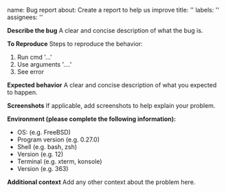 name: Bug report
about: Create a report to help us improve
title: ''
labels: ''
assignees: '' 

**Describe the bug**
A clear and concise description of what the bug is.

**To Reproduce**
Steps to reproduce the behavior:
1.  Run cmd '...'
2.  Use arguments '....'
3.  See error

**Expected behavior**
A clear and concise description of what you expected to happen.

**Screenshots**
If applicable, add screenshots to help explain your problem.

**Environment (please complete the following information):**
- OS: (e.g. FreeBSD)
- Program version (e.g. 0.27.0)
- Shell (e.g. bash, zsh)
- Version (e.g. 12)
- Terminal (e.g. xterm, konsole)
- Version (e.g. 363)

**Additional context**
Add any other context about the problem here.
